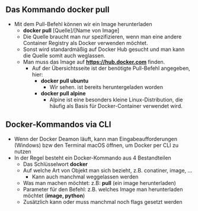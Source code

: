 ## Das Kommando **docker pull**

* Mit dem Pull-Befehl können wir ein Image herunterladen
  * **docker pull** [Quelle]/[Name von Image]
  * Die Quelle braucht man nur spezifizieren, wenn man eine andere Container 
  Registry als Docker verwenden möchtet.
  * Sonst wird standardmäßig auf Docker Hub gesucht und man kann die Quelle
  somit auch weglassen.
  * Man muss das Image auf **https://hub.docker.com** finden.
    * Auf der Übersichtsseite ist der benötigte Pull-Befehl angegeben, hier: 
      * **docker pull ubuntu**
        * Wir sehen. ist bereits heruntergeladen worden
      * **docker pull alpine**
        * Alpine ist eine besonders kleine Linux-Distribution, 
        die häufig als Basis für Docker-Container verwendet wird.


## Docker-Kommandos via CLI
* Wenn der Docker Deamon läuft, kann man Eingabeaufforderungen (Windows) bzw 
den Terminal macOS öffnen, um Docker per CLI zu nutzen
* In der Regel besteht ein Docker-Kommando aus 4 Bestandteilen
  * Das Schlüsselwort **docker**
  * Auf welche Art von Objekt man sich bezieht, z.B. conatiner, image, ...
    * Kann auch manchmal weggelassen werden
  * Was man machen möchtet: z.B: **pull** (ein image herunterladen)
  * Parameter für den Befehl: z.B. welches Image man herunterladen möchtet (**image, python**)
  * Zusätzlich kann oder muss manchmal noch flags gesetzt werden